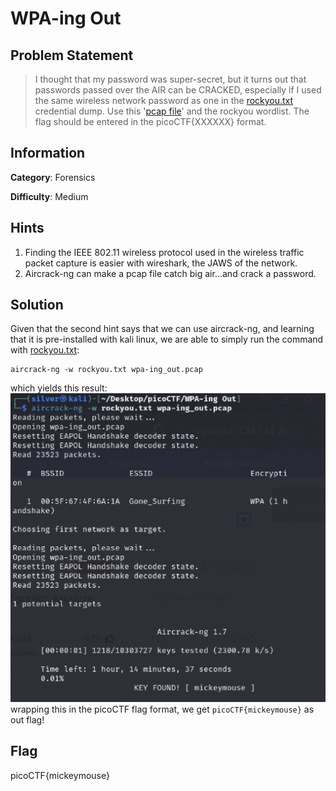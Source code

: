 # WPA-ing Out

## Problem Statement

> I thought that my password was super-secret, but it turns out that passwords passed over the AIR can be CRACKED, especially if I used the same wireless network password as one in the [rockyou.txt](./rockyou.txt) credential dump.
> Use this '[pcap file](./wpa-ing_out.pcap)' and the rockyou wordlist. The flag should be entered in the picoCTF{XXXXXX} format.

## Information

**Category**: Forensics

**Difficulty**: Medium

## Hints

1. Finding the IEEE 802.11 wireless protocol used in the wireless traffic packet capture is easier with wireshark, the JAWS of the network.
2. Aircrack-ng can make a pcap file catch big air...and crack a password.

## Solution

Given that the second hint says that we can use aircrack-ng, and learning that it is pre-installed with kali linux, we are able to simply run the command with [rockyou.txt](./rockyou.txt):
```
aircrack-ng -w rockyou.txt wpa-ing_out.pcap
```
which yields this result:
![aircrack](./aircrack.png)
wrapping this in the picoCTF flag format, we get `picoCTF{mickeymouse}` as out flag!

## Flag

picoCTF{mickeymouse}
